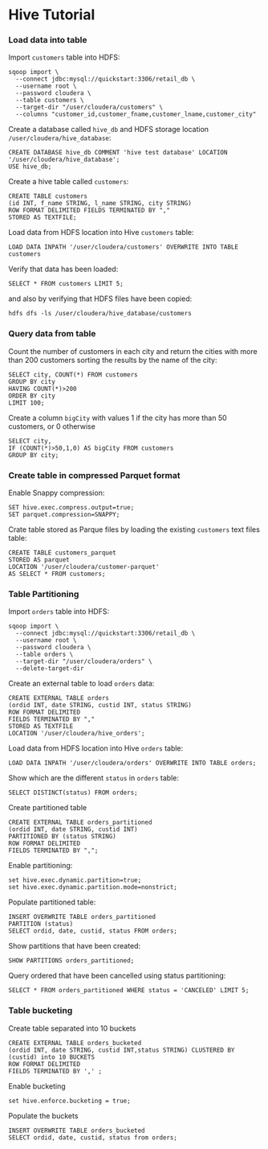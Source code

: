 # Hive Tutorial

### Load data into table
Import `customers` table into HDFS:
```
sqoop import \
  --connect jdbc:mysql://quickstart:3306/retail_db \
  --username root \
  --password cloudera \
  --table customers \
  --target-dir "/user/cloudera/customers" \
  --columns "customer_id,customer_fname,customer_lname,customer_city"
```
Create a database called `hive_db` and HDFS storage location `/user/cloudera/hive_database`:
```
CREATE DATABASE hive_db COMMENT 'hive test database' LOCATION '/user/cloudera/hive_database';
USE hive_db;
```
Create a hive table called `customers`:
```
CREATE TABLE customers
(id INT, f_name STRING, l_name STRING, city STRING)
ROW FORMAT DELIMITED FIELDS TERMINATED BY ","
STORED AS TEXTFILE;
```
Load data from HDFS location into Hive `customers` table:
```
LOAD DATA INPATH '/user/cloudera/customers' OVERWRITE INTO TABLE customers
```
Verify that data has been loaded:
```
SELECT * FROM customers LIMIT 5;
```
and also by verifying that HDFS files have been copied:
```
hdfs dfs -ls /user/cloudera/hive_database/customers
```
### Query data from table
Count the number of customers in each city and return the cities with more than 200 customers sorting the results by the name of the city:
```
SELECT city, COUNT(*) FROM customers 
GROUP BY city 
HAVING COUNT(*)>200
ORDER BY city 
LIMIT 100;
```
Create a column `bigCity` with values 1 if the city has more than 50 customers, or 0 otherwise
```
SELECT city,
IF (COUNT(*)>50,1,0) AS bigCity FROM customers
GROUP BY city;
```
### Create table in compressed Parquet format
Enable Snappy compression:
```
SET hive.exec.compress.output=true;
SET parquet.compression=SNAPPY;
```
Crate table stored as Parque files by loading the existing `customers` text files table:
```
CREATE TABLE customers_parquet
STORED AS parquet
LOCATION '/user/cloudera/customer-parquet'
AS SELECT * FROM customers;
```

### Table Partitioning
Import `orders` table into HDFS:
```
sqoop import \
  --connect jdbc:mysql://quickstart:3306/retail_db \
  --username root \
  --password cloudera \
  --table orders \
  --target-dir "/user/cloudera/orders" \
  --delete-target-dir
```
Create an external table to load `orders` data:
```
CREATE EXTERNAL TABLE orders
(ordid INT, date STRING, custid INT, status STRING)
ROW FORMAT DELIMITED 
FIELDS TERMINATED BY ","
STORED AS TEXTFILE
LOCATION '/user/cloudera/hive_orders';
```
Load data from HDFS location into Hive `orders` table:
```
LOAD DATA INPATH '/user/cloudera/orders' OVERWRITE INTO TABLE orders;
```
Show which are the different `status` in `orders` table:
```
SELECT DISTINCT(status) FROM orders;
```
Create partitioned table
```
CREATE EXTERNAL TABLE orders_partitioned
(ordid INT, date STRING, custid INT)
PARTITIONED BY (status STRING)
ROW FORMAT DELIMITED 
FIELDS TERMINATED BY ",";
```
Enable partitioning:
```
set hive.exec.dynamic.partition=true;
set hive.exec.dynamic.partition.mode=nonstrict;
```
Populate partitioned table:
```
INSERT OVERWRITE TABLE orders_partitioned 
PARTITION (status)
SELECT ordid, date, custid, status FROM orders;
```
Show partitions that have been created:
```
SHOW PARTITIONS orders_partitioned;
```
Query ordered that have been cancelled using status partitioning:
```
SELECT * FROM orders_partitioned WHERE status = 'CANCELED' LIMIT 5;
```
### Table bucketing
Create table separated into 10 buckets
```
CREATE EXTERNAL TABLE orders_bucketed
(ordid INT, date STRING, custid INT,status STRING) CLUSTERED BY (custid) into 10 BUCKETS
ROW FORMAT DELIMITED
FIELDS TERMINATED BY ',' ;
```
Enable bucketing
```
set hive.enforce.bucketing = true;
```
Populate the buckets
```
INSERT OVERWRITE TABLE orders_bucketed 
SELECT ordid, date, custid, status from orders;
 ```
